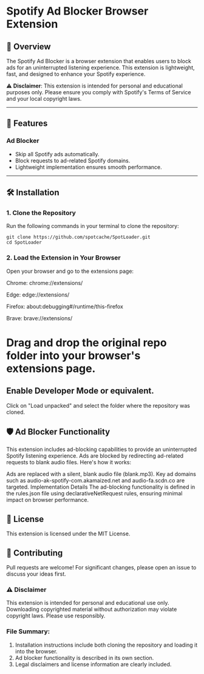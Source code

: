 # Spotify Ad Blocker Browser Extension  

## 🎵 Overview  
The Spotify Ad Blocker is a browser extension that enables users to block ads for an uninterrupted listening experience. This extension is lightweight, fast, and designed to enhance your Spotify experience.  

⚠️ **Disclaimer**: This extension is intended for personal and educational purposes only. Please ensure you comply with Spotify's Terms of Service and your local copyright laws.  

---

## 🚀 Features

### Ad Blocker  
- Skip all Spotify ads automatically.  
- Block requests to ad-related Spotify domains.  
- Lightweight implementation ensures smooth performance.  

---

## 🛠 Installation  

### 1. Clone the Repository  
Run the following commands in your terminal to clone the repository: 

```
git clone https://github.com/spotcache/SpotLoader.git  
cd SpotLoader
```

### 2. Load the Extension in Your Browser
Open your browser and go to the extensions page:

Chrome: chrome://extensions/

Edge: edge://extensions/

Firefox: about:debugging#/runtime/this-firefox

Brave: brave://extensions/

# Drag and drop the original repo folder into your browser's extensions page.

## Enable Developer Mode or equivalent.

Click on "Load unpacked" and select the folder where the repository was cloned.

## 🛡 Ad Blocker Functionality
This extension includes ad-blocking capabilities to provide an uninterrupted Spotify listening experience. Ads are blocked by redirecting ad-related requests to blank audio files. Here's how it works:

Ads are replaced with a silent, blank audio file (blank.mp3).
Key ad domains such as audio-ak-spotify-com.akamaized.net and audio-fa.scdn.co are targeted.
Implementation Details
The ad-blocking functionality is defined in the rules.json file using declarativeNetRequest rules, ensuring minimal impact on browser performance.

## 📜 License
This extension is licensed under the MIT License.

## 🔧 Contributing
Pull requests are welcome! For significant changes, please open an issue to discuss your ideas first.

### ⚠️ Disclaimer
This extension is intended for personal and educational use only. Downloading copyrighted material without authorization may violate copyright laws. Please use responsibly.

### File Summary:  
1. Installation instructions include both cloning the repository and loading it into the browser.  
2. Ad blocker functionality is described in its own section.  
3. Legal disclaimers and license information are clearly included.  
